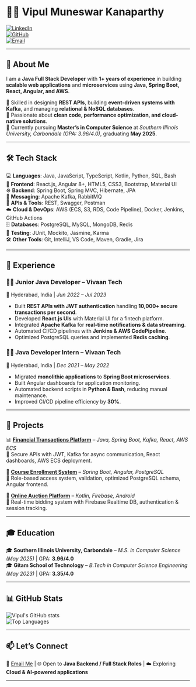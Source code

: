 # 👨‍💻 Vipul Muneswar Kanaparthy  

[![LinkedIn](https://img.shields.io/badge/LinkedIn-Connect-blue?style=flat&logo=linkedin)](https://www.linkedin.com)  
[![GitHub](https://img.shields.io/badge/GitHub-Follow-black?style=flat&logo=github)](https://github.com/your-username)  
[![Email](https://img.shields.io/badge/Email-Contact-red?style=flat&logo=gmail)](mailto:vipul.mk3@gmail.com)  

---

## 🚀 About Me  

I am a **Java Full Stack Developer** with **1+ years of experience** in building **scalable web applications** and **microservices** using **Java, Spring Boot, React, Angular, and AWS**.  

🔹 Skilled in designing **REST APIs**, building **event-driven systems with Kafka**, and managing **relational & NoSQL databases**.  
🔹 Passionate about **clean code, performance optimization, and cloud-native solutions**.  
🔹 Currently pursuing **Master’s in Computer Science** at *Southern Illinois University, Carbondale (GPA: 3.96/4.0)*, graduating **May 2025**.  

---

## 🛠️ Tech Stack  

💻 **Languages**: Java, JavaScript, TypeScript, Kotlin, Python, SQL, Bash  
🎨 **Frontend**: React.js, Angular 8+, HTML5, CSS3, Bootstrap, Material UI  
⚙️ **Backend**: Spring Boot, Spring MVC, Hibernate, JPA  
📩 **Messaging**: Apache Kafka, RabbitMQ  
🔗 **APIs & Tools**: REST, Swagger, Postman  
☁️ **Cloud & DevOps**: AWS (ECS, S3, RDS, Code Pipeline), Docker, Jenkins, GitHub Actions  
🗄️ **Databases**: PostgreSQL, MySQL, MongoDB, Redis  
🧪 **Testing**: JUnit, Mockito, Jasmine, Karma  
🛠️ **Other Tools**: Git, IntelliJ, VS Code, Maven, Gradle, Jira  

---

## 💼 Experience  

### 👨‍💻 Junior Java Developer – Vivaan Tech  
📍 Hyderabad, India | *Jun 2022 – Jul 2023*  
- Built **REST APIs with JWT authentication** handling **10,000+ secure transactions per second**.  
- Developed **React.js UIs** with Material UI for a fintech platform.  
- Integrated **Apache Kafka** for **real-time notifications & data streaming**.  
- Automated CI/CD pipelines with **Jenkins & AWS CodePipeline**.  
- Optimized PostgreSQL queries and implemented **Redis caching**.  

### 👨‍💻 Java Developer Intern – Vivaan Tech  
📍 Hyderabad, India | *Dec 2021 – May 2022*  
- Migrated **monolithic applications** to **Spring Boot microservices**.  
- Built Angular dashboards for application monitoring.  
- Automated backend scripts in **Python & Bash**, reducing manual maintenance.  
- Improved CI/CD pipeline efficiency by **30%**.  

---

## 📌 Projects  

📊 **[Financial Transactions Platform](#)** – *Java, Spring Boot, Kafka, React, AWS ECS*  
🔹 Secure APIs with JWT, Kafka for async communication, React dashboards, AWS ECS deployment.  

📘 **[Course Enrollment System](#)** – *Spring Boot, Angular, PostgreSQL*  
🔹 Role-based access system, validation, optimized PostgreSQL schema, Angular frontend.  

📱 **[Online Auction Platform](#)** – *Kotlin, Firebase, Android*  
🔹 Real-time bidding system with Firebase Realtime DB, authentication & session tracking.  

---

## 🎓 Education  

🎓 **Southern Illinois University, Carbondale** – *M.S. in Computer Science (May 2025)* | GPA: **3.96/4.0**  
🎓 **Gitam School of Technology** – *B.Tech in Computer Science Engineering (May 2023)* | GPA: **3.35/4.0**  

---

## 📊 GitHub Stats  

![Vipul's GitHub stats](https://github-readme-stats.vercel.app/api?username=kvipul2001&show_icons=true&theme=tokyonight)  
![Top Languages](https://github-readme-stats.vercel.app/api/top-langs/?username=kvipul2001&layout=compact&theme=tokyonight)  

---

## 📫 Let’s Connect  

💌 [Email Me](mailto:vipul.mk3@gmail.com) | 🌐 Open to **Java Backend / Full Stack Roles** | ☁️ Exploring **Cloud & AI-powered applications**  

---
